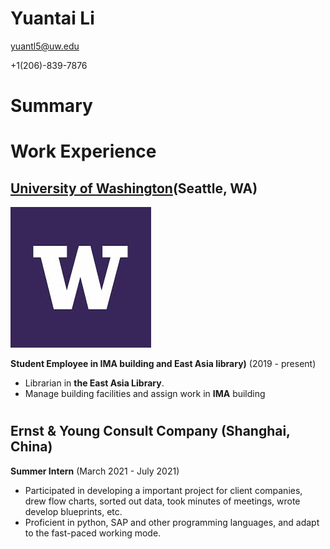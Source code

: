 # Yuantai Li

yuantl5@uw.edu

+1(206)-839-7876

# Summary


# Work Experience

## [University of Washington][](Seattle, WA)
![UW](uw.jpg)

**Student Employee in IMA building and East Asia library)** (2019 - present)


- Librarian in **the East Asia Library**.
- Manage building facilities and assign work in **IMA** building

#

## Ernst & Young Consult Company (Shanghai, China)

**Summer Intern** (March 2021 - July 2021)


- Participated in developing a important project for client companies, drew flow charts, sorted out data, took minutes of meetings, wrote develop blueprints, etc.
- Proficient in python, SAP and other programming languages, and adapt to the fast-paced working mode.

[University of Washington]: https://www.washington.edu/